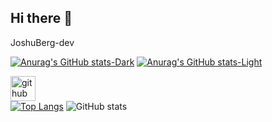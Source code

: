 ## Hi there 👋
JoshuBerg-dev

[![Anurag's GitHub stats-Dark](https://github-readme-stats.vercel.app/api?username=JoshuBerg-dev&show_icons=true&theme=dark#gh-dark-mode-only)](https://github.com/JoshuBerg-dev/github-readme-stats#gh-dark-mode-only)
[![Anurag's GitHub stats-Light](https://github-readme-stats.vercel.app/api?username=JoshuBerg-dev&show_icons=true&theme=default#gh-light-mode-only)](https://github.com/anuraghazra/github-readme-stats#gh-light-mode-only)

[<img src='https://cdn.jsdelivr.net/npm/simple-icons@3.0.1/icons/github.svg' alt='github' height='40'>](https://github.com/JoshuBerg-dev)  
[![Top Langs](https://github-readme-stats.vercel.app/api/top-langs/?username=JoshuBerg-dev)](https://github.com/anuraghazra/github-readme-stats)
![GitHub stats](https://github-readme-stats.vercel.app/api?username=JoshuBerg-dev&show_icons=true&count_private=true)  
<!--
**JoshuBerg-dev/JoshuBerg-dev** is a ✨ _special_ ✨ repository because its `README.md` (this file) appears on your GitHub profile.

Here are some ideas to get you started:

- 🔭 I’m currently working on ...
- 🌱 I’m currently learning ...
- 👯 I’m looking to collaborate on ...
- 🤔 I’m looking for help with ...
- 💬 Ask me about ...
- 📫 How to reach me: ...
- 😄 Pronouns: ...
- ⚡ Fun fact: ...
-->
